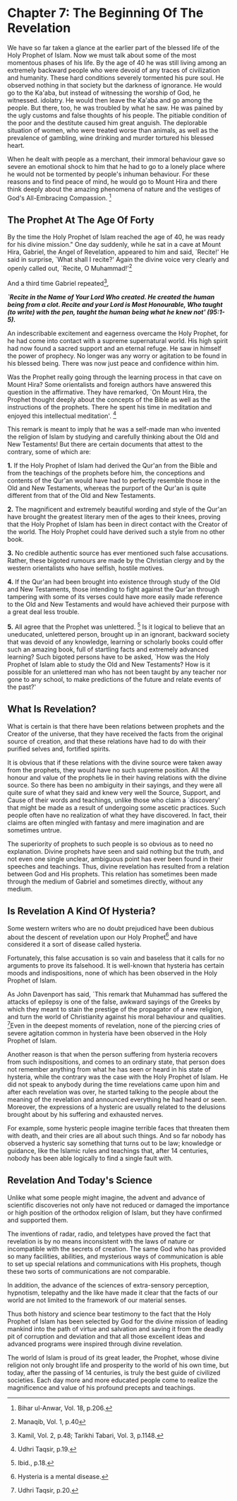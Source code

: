 Chapter 7: The Beginning Of The Revelation
==========================================

We have so far taken a glance at the earlier part of the blessed life of
the Holy Prophet of Islam. Now we must talk about some of the most
momentous phases of his life. By the age of 40 he was still living among
an extremely backward people who were devoid of any traces of
civilization and humanity. These hard conditions severely tormented his
pure soul. He observed nothing in that society but the darkness of
ignorance. He would go to the Ka'aba, but instead of witnessing the
worship of God, he witnessed. idolatry. He would then leave the Ka'aba
and go among the people. But there, too, he was troubled by what he saw.
He was pained by the ugly customs and false thoughts of his people. The
pitiable condition of the poor and the destitute caused him great
anguish. The deplorable situation of women, who were treated worse than
animals, as well as the prevalence of gambling, wine drinking and murder
tortured his blessed heart.

When he dealt with people as a merchant, their immoral behaviour gave so
severe an emotional shock to him that he had to go to a lonely place
where he would not be tormented by people's inhuman behaviour. For these
reasons and to find peace of mind, he would go to Mount Hira and there
think deeply about the amazing phenomena of nature and the vestiges of
God's All-Embracing Compassion. [^1]

The Prophet At The Age Of Forty
-------------------------------

By the time the Holy Prophet of Islam reached the age of 40, he was
ready for his divine mission." One day suddenly, while he sat in a cave
at Mount Hira, Gabriel, the Angel of Revelation, appeared to him and
said, \`Recite!' He said in surprise, \`What shall I recite?' Again the
divine voice very clearly and openly called out, \`Recite, O
Muhammad!'[^2]

And a third time Gabriel repeated[^3],

***\`Recite in the Name of Your Lord Who created. He created the human
being from a clot. Recite and your Lord is Most Honourable, Who taught
(to write) with the pen, taught the human being what he knew not'
(95:1-5).***

An indescribable excitement and eagerness overcame the Holy Prophet, for
he had come into contact with a supreme supernatural world. His high
spirit had now found a sacred support and an eternal refuge. He saw in
himself the power of prophecy. No longer was any worry or agitation to
be found in his blessed being. There was now just peace and confidence
within him.

Was the Prophet really going through the learning process in that cave
on Mount Hira? Some orientalists and foreign authors have answered this
question in the affirmative. They have remarked, \`On Mount Hira, the
Prophet thought deeply about the concepts of the Bible as well as the
instructions of the prophets. There he spent his time in meditation and
enjoyed this intellectual meditation'. [^4]

This remark is meant to imply that he was a self-made man who invented
the religion of Islam by studying and carefully thinking about the Old
and New Testaments! But there are certain documents that attest to the
contrary, some of which are:

**1.** If the Holy Prophet of Islam had derived the Qur'an from the
Bible and from the teachings of the prophets before him, the conceptions
and contents of the Qur'an would have had to perfectly resemble those in
the Old and New Testaments, whereas the purport of the Qur'an is quite
different from that of the Old and New Testaments.

**2.** The magnificent and extremely beautiful wording and style of the
Qur'an have brought the greatest literary men of the ages to their
knees, proving that the Holy Prophet of Islam has been in direct contact
with the Creator of the world. The Holy Prophet could have derived such
a style from no other book.

**3.** No credible authentic source has ever mentioned such false
accusations. Rather, these bigoted rumours are made by the Christian
clergy and by the western orientalists who have selfish, hostile
motives.

**4.** If the Qur'an had been brought into existence through study of
the Old and New Testaments, those intending to fight against the Qur'an
through tampering with some of its verses could have more easily made
reference to the Old and New Testaments and would have achieved their
purpose with a great deal less trouble.

**5.** All agree that the Prophet was unlettered. [^5] Is it logical to
believe that an uneducated, unlettered person, brought up in an
ignorant, backward society that was devoid of any knowledge, learning or
scholarly books could offer such an amazing book, full of startling
facts and extremely advanced learning? Such bigoted persons have to be
asked, \`How was the Holy Prophet of Islam able to study the Old and New
Testaments? How is it possible for an unlettered man who has not been
taught by any teacher nor gone to any school, to make predictions of the
future and relate events of the past?'

What Is Revelation?
-------------------

What is certain is that there have been relations between prophets and
the Creator of the universe, that they have received the facts from the
original source of creation, and that these relations have had to do
with their purified selves and, fortified spirits.

It is obvious that if these relations with the divine source were taken
away from the prophets, they would have no such supreme position. All
the honour and value of the prophets lie in their having relations with
the divine source. So there has been no ambiguity in their sayings, and
they were all quite sure of what they said and knew very well the
Source, Support, and Cause of their words and teachings, unlike those
who claim a \`discovery' that might be made as a result of undergoing
some ascetic practices. Such people often have no realization of what
they have discovered. In fact, their claims are often mingled with
fantasy and mere imagination and are sometimes untrue.

The superiority of prophets to such people is so obvious as to need no
explanation. Divine prophets have seen and said nothing but the truth,
and not even one single unclear, ambiguous point has ever been found in
their speeches and teachings. Thus, divine revelation has resulted from
a relation between God and His prophets. This relation has sometimes
been made through the medium of Gabriel and sometimes directly, without
any medium.

Is Revelation A Kind Of Hysteria?
---------------------------------

Some western writers who are no doubt prejudiced have been dubious about
the descent of revelation upon our Holy Prophet[^6] and have considered
it a sort of disease called hysteria.

Fortunately, this false accusation is so vain and baseless that it calls
for no arguments to prove its falsehood. It is well-known that hysteria
has certain moods and indispositions, none of which has been observed in
the Holy Prophet of Islam.

As John Davenport has said, \`This remark that Muhammad has suffered the
attacks of epilepsy is one of the false, awkward sayings of the Greeks
by which they meant to stain the prestige of the propagator of a new
religion, and turn the world of Christianity against his moral behaviour
and qualities. [^7]Even in the deepest moments of revelation, none of
the piercing cries of severe agitation common in hysteria have been
observed in the Holy Prophet of Islam.

Another reason is that when the person suffering from hysteria recovers
from such indispositions, and comes to an ordinary state, that person
does not remember anything from what he has seen or heard in his state
of hysteria, while the contrary was the case with the Holy Prophet of
Islam. He did not speak to anybody during the time revelations came upon
him and after each revelation was over, he started talking to the people
about the meaning of the revelation and announced everything he had
heard or seen. Moreover, the expressions of a hysteric are usually
related to the delusions brought about by his suffering and exhausted
nerves.

For example, some hysteric people imagine terrible faces that threaten
them with death, and their cries are all about such things. And so far
nobody has observed a hysteric say something that turns out to be law;
knowledge or guidance, like the Islamic rules and teachings that, after
14 centuries, nobody has been able logically to find a single fault
with.

Revelation And Today's Science
------------------------------

Unlike what some people might imagine, the advent and advance of
scientific discoveries not only have not reduced or damaged the
importance or high position of the orthodox religion of Islam, but they
have confirmed and supported them.

The inventions of radar, radio, and teletypes have proved the fact that
revelation is by no means inconsistent with the laws of nature or
incompatible with the secrets of creation. The same God who has provided
so many facilities, abilities, and mysterious ways of communication is
able to set up special relations and communications with His prophets,
though these two sorts of communications are not comparable.

In addition, the advance of the sciences of extra-sensory perception,
hypnotism, telepathy and the like have made it clear that the facts of
our world are not limited to the framework of our material senses.

Thus both history and science bear testimony to the fact that the Holy
Prophet of Islam has been selected by God for the divine mission of
leading mankind into the path of virtue and salvation and saving it from
the deadly pit of corruption and deviation and that all those excellent
ideas and advanced programs were inspired through divine revelation.

The world of Islam is proud of its great leader, the Prophet, whose
divine religion not only brought life and prosperity to the world of his
own time, but today, after the passing of 14 centuries, is truly the
best guide of civilized societies. Each day more and more educated
people come to realize the magnificence and value of his profound
precepts and teachings.

[^1]: Bihar ul-Anwar, Vol. 18, p.206.

[^2]: Manaqib, Vol. 1, p.40

[^3]: Kamil, Vol. 2, p.48; Tarikhi Tabari, Vol. 3, p.1148.

[^4]: Udhri Taqsir, p.19.

[^5]: Ibid., p.18.

[^6]: Hysteria is a mental disease.

[^7]: Udhri Taqsir, p.20.


